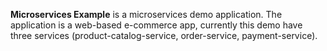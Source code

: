 **Microservices Example** is a microservices demo application. The application is a
web-based e-commerce app, currently this demo have three services (product-catalog-service, order-service, payment-service).
